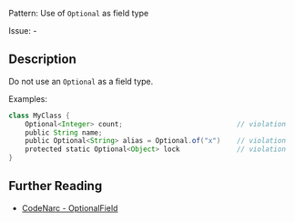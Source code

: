 Pattern: Use of `Optional` as field type

Issue: -

## Description

Do not use an `Optional` as a field type.

Examples:

```groovy
class MyClass {
	Optional<Integer> count;                            // violation
	public String name;
	public Optional<String> alias = Optional.of("x")    // violation
	protected static Optional<Object> lock              // violation
}
```

## Further Reading

* [CodeNarc - OptionalField](https://codenarc.org/codenarc-rules-design.html#optionalfield-rule)